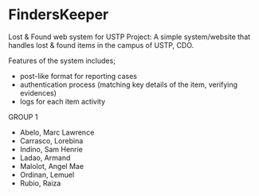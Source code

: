 # FindersKeeper
Lost &amp; Found web system for USTP
Project: A simple system/website that handles lost & found items in the campus of USTP, CDO. 

Features of the system includes;
- post-like format for reporting cases
- authentication process (matching key details of the item, verifying evidences)
- logs for each item activity

GROUP 1
- Abelo, Marc Lawrence
- Carrasco, Lorebina
- Indino, Sam Henrie
- Ladao, Armand
- Malolot, Angel Mae
- Ordinan, Lemuel
- Rubio, Raiza
